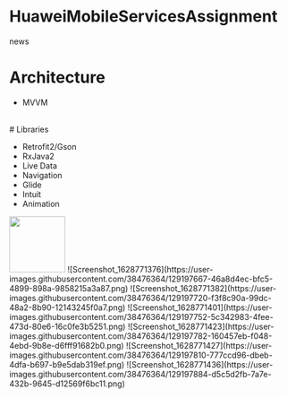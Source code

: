 # HuaweiMobileServicesAssignment
news
# Architecture

- MVVM
<br />
# Libraries

- Retrofit2/Gson
- RxJava2
- Live Data
- Navigation
- Glide
- Intuit
- Animation

<img src = "imageReadme/github-ss1.png" width="100">
![Screenshot_1628771376](https://user-images.githubusercontent.com/38476364/129197667-46a8d4ec-bfc5-4899-898a-9858215a3a87.png)
![Screenshot_1628771382](https://user-images.githubusercontent.com/38476364/129197720-f3f8c90a-99dc-48a2-8b90-12143245f0a7.png)
![Screenshot_1628771401](https://user-images.githubusercontent.com/38476364/129197752-5c342983-4fee-473d-80e6-16c0fe3b5251.png)
![Screenshot_1628771423](https://user-images.githubusercontent.com/38476364/129197782-160457eb-f048-4ebd-9b8e-d6fff91682b0.png)
![Screenshot_1628771427](https://user-images.githubusercontent.com/38476364/129197810-777ccd96-dbeb-4dfa-b697-b9e5dab319ef.png)
![Screenshot_1628771436](https://user-images.githubusercontent.com/38476364/129197884-d5c5d2fb-7a7e-432b-9645-d12569f6bc11.png)
